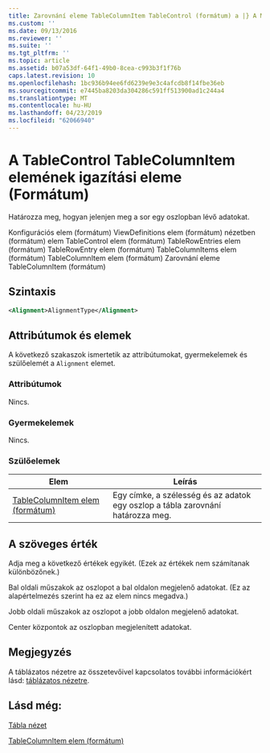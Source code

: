 ```yaml
---
title: Zarovnání eleme TableColumnItem TableControl (formátum) a |} A Microsoft Docs
ms.custom: ''
ms.date: 09/13/2016
ms.reviewer: ''
ms.suite: ''
ms.tgt_pltfrm: ''
ms.topic: article
ms.assetid: b07a53df-64f1-49b0-8cea-c993b3f1f76b
caps.latest.revision: 10
ms.openlocfilehash: 1bc936b94ee6fd6239e9e3c4afcdb8f14fbe36eb
ms.sourcegitcommit: e7445ba8203da304286c591ff513900ad1c244a4
ms.translationtype: MT
ms.contentlocale: hu-HU
ms.lasthandoff: 04/23/2019
ms.locfileid: "62066940"
---
```

# <a name="alignment-element-for-tablecolumnitem-for-tablecontrol-format"></a>A TableControl TableColumnItem elemének igazítási eleme (Formátum)

Határozza meg, hogyan jelenjen meg a sor egy oszlopban lévő adatokat.

Konfigurációs elem (formátum) ViewDefinitions elem (formátum) nézetben (formátum) elem TableControl elem (formátum) TableRowEntries elem (formátum) TableRowEntry elem (formátum) TableColumnItems elem (formátum) TableColumnItem elem (formátum) Zarovnání eleme TableColumnItem (formátum)

## <a name="syntax"></a>Szintaxis

```xml
<Alignment>AlignmentType</Alignment>
```

## <a name="attributes-and-elements"></a>Attribútumok és elemek

A következő szakaszok ismertetik az attribútumokat, gyermekelemek és szülőelemét a `Alignment` elemet.

### <a name="attributes"></a>Attribútumok

Nincs.

### <a name="child-elements"></a>Gyermekelemek

Nincs.

### <a name="parent-elements"></a>Szülőelemek

|Elem|Leírás|
|-------------|-----------------|
|[TableColumnItem elem (formátum)](./tablecolumnitem-element-for-tablecolumnitems-for-tablecontrol-format.md)|Egy címke, a szélesség és az adatok egy oszlop a tábla zarovnání határozza meg.|

## <a name="text-value"></a>A szöveges érték

Adja meg a következő értékek egyikét. (Ezek az értékek nem számítanak különbözőnek.)

Bal oldali műszakok az oszlopot a bal oldalon megjelenő adatokat. (Ez az alapértelmezés szerint ha ez az elem nincs megadva.)

Jobb oldali műszakok az oszlopot a jobb oldalon megjelenő adatokat.

Center központok az oszlopban megjelenített adatokat.

## <a name="remarks"></a>Megjegyzés

A táblázatos nézetre az összetevőivel kapcsolatos további információkért lásd: [táblázatos nézetre](./creating-a-table-view.md).

## <a name="see-also"></a>Lásd még:

[Tábla nézet](./creating-a-table-view.md)

[TableColumnItem elem (formátum)](./tablecolumnitem-element-for-tablecolumnitems-for-tablecontrol-format.md)
